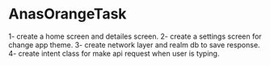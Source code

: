 # AnasOrangeTask
1- create a home screen and detailes screen.
2- create a settings screen for change app theme.
3- create network layer and realm db to save response.
4- create intent class for make api request when user is typing.
